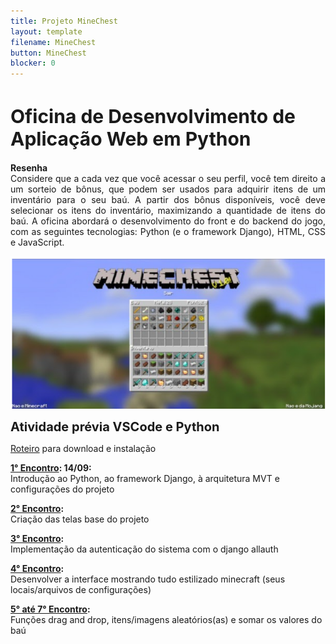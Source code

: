 ```yaml
---
title: Projeto MineChest
layout: template
filename: MineChest
button: MineChest
blocker: 0
--- 
```

<html>
<body>
<h1 style="font-size:30px">
Oficina de Desenvolvimento de Aplicação Web em Python
</h1>
	
<p align="justify">
<b style="font-weight: bold;">Resenha<br></b>
Considere que a cada vez que você acessar o seu perfil, você tem direito a um sorteio de bônus, que podem ser usados para adquirir itens de um inventário para o seu baú. 
A partir dos bônus disponíveis, você deve selecionar os itens do inventário, maximizando a quantidade de itens do baú.
A oficina abordará o desenvolvimento do front e do backend do jogo, com as seguintes tecnologias: Python (e o framework Django), HTML, CSS e JavaScript.	
</p>

	
<p align="center">
<img src="images/image.png"/>	
	</p>
<p align="justify">
	<b style="font-size:20px;">Atividade prévia VSCode e Python</b>
</p>
<p>
	<a href="https://e2pc.github.io/ProjectPage/AtividadePrevia">Roteiro</a> para download e instalação
</p>
	
<p>
<b style="font-weight: bold;"><a href="https://e2pc.github.io/ProjectPage/Encontro1">1° Encontro</a>: 14/09:<br></b>
	Introdução ao Python, ao framework Django, à arquitetura MVT e configurações do projeto
</p>
	
<p>
<b style="font-weight: bold;"><a href="https://e2pc.github.io/ProjectPage/Encontro2">2° Encontro</a>:<br></b>
	Criação das telas base do projeto<br>
</p>

<p>
<b style="font-weight: bold;"><a href="https://e2pc.github.io/ProjectPage/Encontro3">3° Encontro</a>:<br></b>
	Implementação da autenticação do sistema com o django allauth <br>
	
	
</p>

<p>
	<b style="font-weight: bold;"><a href="https://e2pc.github.io/ProjectPage/Encontro4">4° Encontro</a>:<br></b>
	Desenvolver a interface mostrando tudo estilizado minecraft
	(seus locais/arquivos de configurações)<br>
</p>

<p>
<b style="font-weight: bold;"><a href="https://e2pc.github.io/ProjectPage/Encontro57">5° até 7° Encontro</a>:<br></b>
	Funções drag and drop, itens/imagens aleatórios(as) e somar os valores do baú<br>
</p>


</body>
</html>
